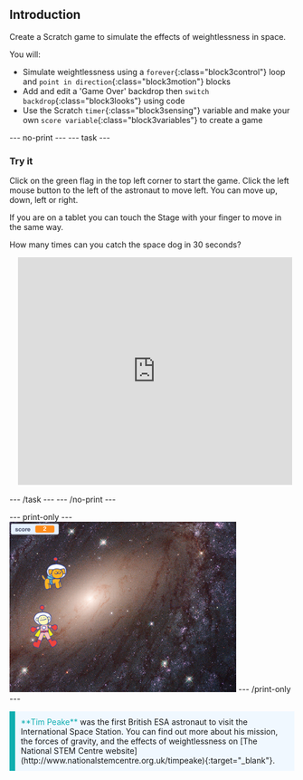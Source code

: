 ## Introduction

Create a Scratch game to simulate the effects of weightlessness in space. 

You will:

- Simulate weightlessness using a `forever`{:class="block3control"} loop and `point in direction`{:class="block3motion"} blocks
- Add and edit a 'Game Over' backdrop then `switch backdrop`{:class="block3looks"} using code
- Use the Scratch `timer`{:class="block3sensing"} variable and make your own `score variable`{:class="block3variables"} to create a game

--- no-print ---
--- task ---
### Try it

Click on the green flag in the top left corner to start the game. Click the left mouse button to the left of the astronaut to move left. You can move up, down, left or right. 

If you are on a tablet you can touch the Stage with your finger to move in the same way. 

How many times can you catch the space dog in 30 seconds?

<div class="scratch-preview" style="margin-left: 15px;">
  <iframe allowtransparency="true" width="485" height="402" src="https://scratch.mit.edu/projects/embed/501663888/?autostart=false" frameborder="0"></iframe>
</div>

--- /task ---
--- /no-print ---

--- print-only ---
![Complete project](images/showcase_static.png)
--- /print-only ---

<p style="border-left: solid; border-width:10px; border-color: #0faeb0; background-color: aliceblue; padding: 10px;">
<span style="color: #0faeb0">**Tim Peake**</span> was the first British ESA astronaut to visit the International Space Station. You can find out more about his mission, the forces of gravity, and the effects of weightlessness on [The National STEM Centre website](http://www.nationalstemcentre.org.uk/timpeake){:target="_blank"}.
</p>
